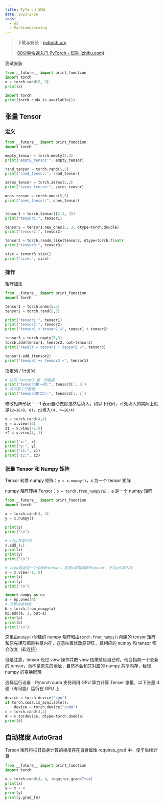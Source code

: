 ```yaml
---
title: PyTorch 基础
date: 2023-2-26
tags:
  - AI
  - MachineLearning
---
```


> 下载与安装：[pytorch.org](https://pytorch.org/get-started/locally/)
>
> [60分钟快速入门 PyTorch - 知乎 (zhihu.com)](https://zhuanlan.zhihu.com/p/66543791)

测试安装

```python
from __future__ import print_function
import torch
x = torch.rand(5, 3)
print(x)

import torch
print(torch.cuda.is_available())
```

## 张量 Tensor

### 定义

```python
from __future__ import print_function
import torch

empty_tensor = torch.empty(5,3)
print("empty_tensor:", empty_tensor)

rand_tensor = torch.rand(5,3)
print("rand_tensor:", rand_tensor)

zeros_tensor = torch.zeros(5,3)
print("zeros_tensor:", zeros_tensor)

ones_tensor = torch.ones(5,3)
print("ones_tensor:", ones_tensor)


tensor1 = torch.tensor([2.5, 3])
print("tensor1:", tensor1)

tensor2 = tensor1.new_ones(5, 3, dtype=torch.double)
print("tensor2:", tensor2)

tensor3 = torch.randn_like(tensor2, dtype=torch.float)
print("tensor3:", tensor3)

size = tensor3.size()
print("size:", size)
```

### 操作

矩阵加法

```python
from __future__ import print_function
import torch

tensor1 = torch.ones(5,3)
tensor2 = torch.rand(5,3)

print("tensor1:", tensor1)
print("tensor2:", tensor2)
print("tensor1 + tensor2 =", tensor1 + tensor2)

tensor3 = torch.empty(5,3)
torch.add(tensor1, tensor2, out=tensor3)
print("result = tensor1 + tensor2 =", tensor3)

tensor1.add_(tensor2)
print("tensor1 += tensor2 =", tensor1)
```

指定列 / 行访问

```python
# 访问 tensor3 第一列数据
print("tensor3第一列:", tensor3[:, 0])
# 访问第二行数据
print("tensor3第二行:", tensor3[1, :])
```

修改矩阵形状：－1 表示自动做除法然后填入，如以下代码，`z1`处填入的实际上就是`(2=16/8, 8)`，`z2`填入`(4, 4=16/4)`

```python
x = torch.rand(4,4)
y = x.view(16);
z1 = x.view(-1,8)
z2 = y.view(4,-1)

print("x:", x)
print("y:", y)
print("z1:", z1)
print("z2:", z2)
```

### 张量 Tensor 和 Numpy 矩阵

Tensor 转换 numpy 矩阵：`y = x.numpy()`，x 为一个 tensor 矩阵

numpy 矩阵转换 Tensor：`b = torch.from_numpy(a)`，a 是一个 numpy 矩阵

```python
from __future__ import print_function
import torch

x = torch.rand(4, 4)
y = x.numpy()

print(y)
print("\n")

# x与y共享内存
x.add_(1)
print(x)
print(y)
print("\n")

# view讲返回一个全新的tensor，这里x将指向新的tensor，不与y共享内存
x = x.view(-1, 8)
print(x)
print(y)
print("\n")

import numpy as np
a = np.ones(4)
# 共享内存地址
b = torch.from_numpy(a)
np.add(a, 2, out=a)
print(a)
print(b)
print("\n")
```

这里由`numpy()`创建的 numpy 矩阵和由`torch.from_numpy()`创建的 tensor 矩阵和原先矩阵都是共享内存，这意味着修改原矩阵，其相应的 numpy 和 tensor 都会改变（软连接）

但是注意，tensor 经过 view 操作并把 view 结果赋给自己时，他会指向一个全新的 tensor，而不是原先的地址，自然不会和其对应的 numpy 共享内存，我想 numpy 的变换同理

选择运行设备：Pytorch cuda 支持利用 GPU 算力计算 Tenser 张量，以下张量 d 便（有可能）运行在 GPU 上

```python
device = torch.device("cpu")
if torch.cuda.is_available():
	device = torch.device("cuda")
c = torch.rand(4,4)
d = c.to(device, dtype=torch.double)
print(d)
```

## 自动梯度 AutoGrad

Terson 矩阵将把其自身计算的梯度存在自身属性 requires_grad 中，便于后续计算

```python
from __future__ import print_function
import torch

x = torch.rand(4, 4, requires_grad=True)
print(x)
y = x + 4
print(y)
print(y.grad_fn)
```
